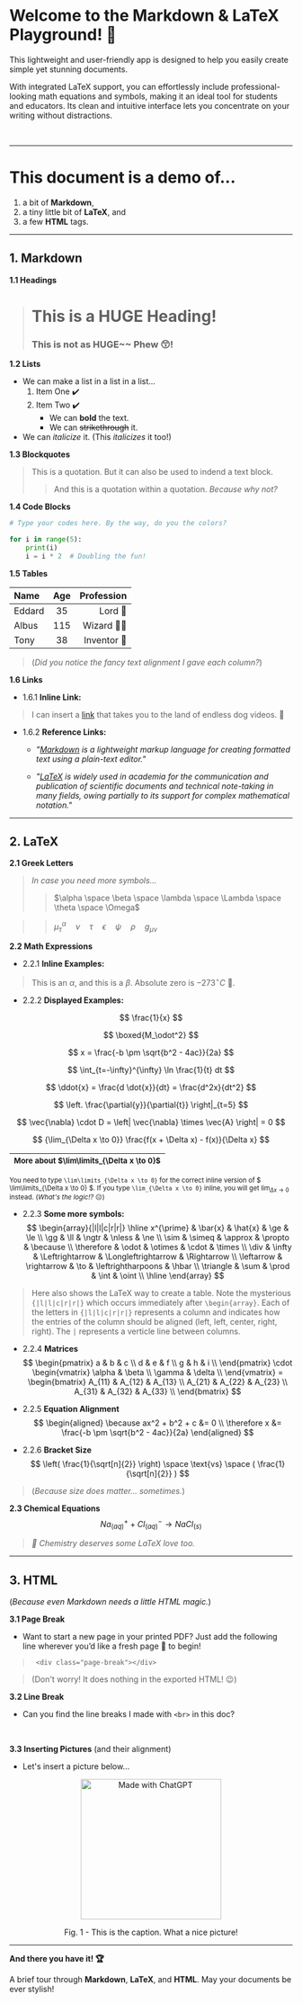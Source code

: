 
# Welcome to the Markdown & LaTeX Playground! 🎉

This lightweight and user-friendly app is designed to help you easily create simple yet stunning documents.

With integrated LaTeX support, you can effortlessly include professional-looking math equations and symbols, making it an ideal tool for students and educators. Its clean and intuitive interface lets you concentrate on your writing without distractions.

<br>

---

# This document is a demo of...

1. a bit of **Markdown**,  
2. a tiny little bit of **LaTeX**, and  
3. a few **HTML** tags.

---

## 1. Markdown

**1.1 Headings**
> # This is a HUGE Heading!
> ### This is not as HUGE~~ Phew 😙!

**1.2 Lists**
- We can make a list in a list in a list...
    1. Item One ✔️
    2. Item Two ✔️  
        - We can **bold** the text.  
        - We can ~~strikethrough~~ it.  
- We can *italicize* it. (This _italicizes_ it too!)

**1.3 Blockquotes**
> This is a quotation. But it can also be used to indend a text block.
>> And this is a quotation within a quotation. *Because why not?*

**1.4 Code Blocks**

~~~python
# Type your codes here. By the way, do you the colors?

for i in range(5):
    print(i)
    i = i * 2  # Doubling the fun!
~~~

**1.5 Tables**

| Name | Age | Profession |
|:---|:---:|---:|
| Eddard | 35 | Lord 🐺 |
| Albus | 115 | Wizard 🧙‍♂️|
| Tony | 38 | Inventor 🤖 |

> (*Did you notice the fancy text alignment I gave each column?*)

**1.6 Links**

- 1.6.1 **Inline Link:**  
> I can insert a [link](https://www.youtube.com) that takes you to the land of endless dog videos. 🐶

- 1.6.2 **Reference Links:**
  - *"[Markdown][1] is a lightweight markup language for creating formatted text using a plain-text editor."*
  
  - *"[LaTeX][2] is widely used in academia for the communication and publication of scientific documents and technical note-taking in many fields, owing partially to its support for complex mathematical notation."*

---

## 2. LaTeX

**2.1 Greek Letters**
> *In case you need more symbols...*
>> $\alpha \space \beta \space \lambda \space \Lambda \space \theta \space \Omega$

>> $\mu_\tau^\alpha \quad \nu \quad \tau \quad \epsilon \quad \psi \quad \rho \quad g_{\mu\nu}$  

**2.2 Math Expressions**

- 2.2.1 **Inline Examples:**
> This is an $\alpha$, and this is a $\beta$. Absolute zero is $-273 ^\circ{C}$ 🥶.  

- 2.2.2 **Displayed Examples:**

$$ \frac{1}{x} $$

$$ \boxed{M_\odot^2} $$

$$ x = \frac{-b \pm \sqrt{b^2 - 4ac}}{2a} $$

$$ \int_{t=-\infty}^{\infty} \ln \frac{1}{t} dt $$

$$ \ddot{x} = \frac{d \dot{x}}{dt} = \frac{d^2x}{dt^2} $$

$$ \left. \frac{\partial{y}}{\partial{t}} \right|_{t=5} $$

$$ \vec{\nabla} \cdot D = \left| \vec{\nabla} \times \vec{A} \right| = 0 $$

$$ {\lim_{\Delta x \to 0}}  \frac{f(x + \Delta x) - f(x)}{\Delta x} $$

|<small>More about $\lim\limits_{\Delta x \to 0}$<small>
|:---
<small>You need to type <code>\lim\limits_{\Delta x \to 0}</code> for the correct inline version of $ \lim\limits_{\Delta x \to 0} $. If you type <code>\lim_{\Delta x \to 0}</code> inline, you will get $\lim_{\Delta x \to 0}$ instead. (*What's the logic!?* 😑)</small>

- 2.2.3 **Some more symbols:**
$$
\begin{array}{|l|l|c|r|r|}
\hline
x^{\prime} & \bar{x} & \hat{x} & \ge & \le \\
\gg & \ll & \ngtr & \nless & \ne \\
\sim & \simeq & \approx & \propto & \because \\
\therefore & \odot & \otimes & \cdot & \times \\
\div & \infty & \Leftrightarrow & \Longleftrightarrow & \Rightarrow \\
\leftarrow & \rightarrow & \to & \leftrightharpoons & \hbar \\
\triangle & \sum & \prod & \int & \oint \\
\hline
\end{array}
$$

> Here also shows the LaTeX way to create a table. Note the mysterious <code>{|l|l|c|r|r|}</code> which occurs immediately after <code>\begin{array}</code>. Each of the letters in <code>{|l|l|c|r|r|}</code> represents a column and indicates how the entries of the column should be aligned (left, left, center, right, right). The <code>|</code> represents a verticle line between columns.

- 2.2.4 **Matrices**
$$
\begin{pmatrix}
a & b & c \\
d & e & f \\
g & h & i \\
\end{pmatrix}
\cdot
\begin{vmatrix}
\alpha & \beta \\
\gamma & \delta \\
\end{vmatrix} =
\begin{bmatrix}
A_{11} & A_{12} & A_{13} \\
A_{21} & A_{22} & A_{23} \\
A_{31} & A_{32} & A_{33} \\
\end{bmatrix}
$$

- 2.2.5 **Equation Alignment**
$$
\begin{aligned}
\because ax^2 + b^2 + c &= 0 \\
\therefore x &= \frac{-b \pm \sqrt{b^2 - 4ac}}{2a}
\end{aligned}
$$

- 2.2.6 **Bracket Size**
$$ \left( \frac{1}{\sqrt[n]{2}} \right) \space \text{vs} \space ( \frac{1}{\sqrt[n]{2}} ) $$
> (*Because size does matter... sometimes.*)

**2.3 Chemical Equations**
$$
{Na_{(aq)}}^+ + {Cl_{(aq)}}^- \longrightarrow NaCl_{(s)}
$$
> *🧪 Chemistry deserves some LaTeX love too.*

---

## 3. HTML
(*Because even Markdown needs a little HTML magic.*)

**3.1 Page Break**
- Want to start a new page in your printed PDF? Just add the following line wherever you’d like a fresh page 📃 to begin!

> <code> \<div class="page-break"\>\<\/div\> </code>

> (Don't worry! It does nothing in the exported HTML! 😉)

<div class="page-break"></div>

**3.2 Line Break**
- Can you find the line breaks I made with <code>\<br\></code> in this doc?

<br>

**3.3 Inserting Pictures** (and their alignment)
- Let's insert a picture below...

<p align="center">
    <img src="https://panphy.github.io/mkdwn_sample_pic.webp" width="250" alt="Made with ChatGPT">
</p>

<p align="center">
    Fig. 1 - This is the caption. What a nice picture!
</p>

---

**And there you have it! 🏆**

A brief tour through **Markdown**, **LaTeX**, and **HTML**. May your documents be ever stylish!

[1]: https://en.wikipedia.org/wiki/Markdown "Markdown"  
[2]: https://en.wikipedia.org/wiki/LaTeX "LaTeX"
    